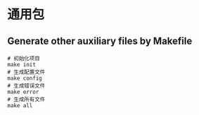# 通用包

## Generate other auxiliary files by Makefile
```
# 初始化项目
make init
# 生成配置文件
make config
# 生成错误文件
make error
# 生成所有文件
make all
```
